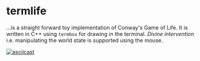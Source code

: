 # termlife

...is a straight forward toy implementation of Conway's Game of Life. It is written in C++ using `termbox` for drawing in the terminal. _Divine intervention_ i.e. manipulating the world state is supported using the mouse.

[![asciicast](https://asciinema.org/a/f4nc8r6v1tf2m97s6m81ci37q.png)](https://asciinema.org/a/f4nc8r6v1tf2m97s6m81ci37q)
